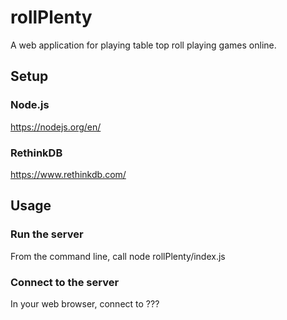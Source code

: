 # rollPlenty
A web application for playing table top roll playing games online.

## Setup
### Node.js
https://nodejs.org/en/

### RethinkDB
https://www.rethinkdb.com/

## Usage
### Run the server
From the command line, call node rollPlenty/index.js

### Connect to the server
In your web browser, connect to ???

